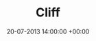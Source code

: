 ---
title: Cliff
url: cliff
comments: false
layout: photo
categories: [photos]
imageurl: http://farm4.staticflickr.com/3724/9485261872_ed592a4a66_b_d.jpg
flickrurl: http://www.flickr.com/photos/paulmmay/9485261872/
date: 20-07-2013 14:00:00 +00:00
caption: Sea cliff. Southern Iceland.  
---